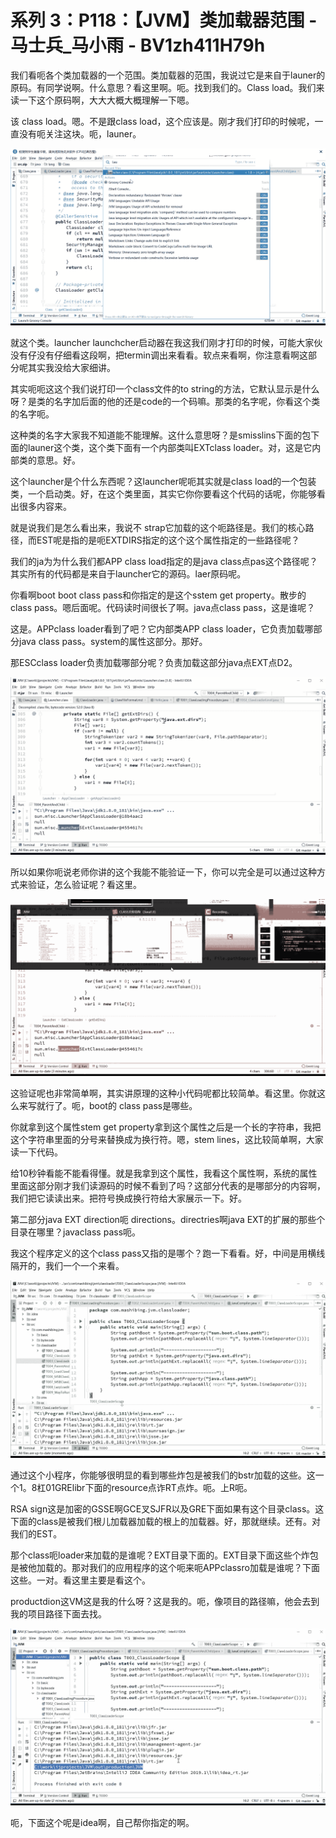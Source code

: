 # 系列 3：P118：【JVM】类加载器范围 - 马士兵_马小雨 - BV1zh411H79h

我们看呃各个类加载器的一个范围。类加载器的范围，我说过它是来自于launer的原码。有同学说啊。什么意思？看这里啊。呃。找到我们的。Class load。我们来读一下这个原码啊，大大大概大概理解一下嗯。

该 class load。嗯。不是跟class load，这个应该是。刚才我们打印的时候呢，一直没有呃关注这块。呃，launer。



![](img/098c6e1292fa817181643d7d2072265c_1.png)

就这个类。launcher launchcher启动器在我这我们刚才打印的时候，可能大家伙没有仔没有仔细看这段啊，把termin调出来看看。软点来看啊，你注意看啊这部分呢其实我没给大家细讲。

其实呃呃这这个我们说打印一个class文件的to string的方法，它默认显示是什么呀？是类的名字加后面的他的还是code的一个码嘛。那类的名字呢，你看这个类的名字呃。

这种类的名字大家我不知道能不能理解。这什么意思呀？是smisslins下面的包下面的launer这个类，这个类下面有一个内部类叫EXTclass loader。对，这是它内部类的意思。好。

这个launcher是个什么东西呢？这launcher呢呃其实就是class load的一个包装类，一个启动类。好，在这个类里面，其实它你你要看这个代码的话呢，你能够看出很多内容来。

就是说我们是怎么看出来，我说不 strap它加载的这个呃路径是。我们的核心路径，而EST呢是指的是呃EXTDIRS指定的这个这个属性指定的一些路径呢？

我们的ja为为什么我们都APP class load指定的是java class点pas这个路径呢？其实所有的代码都是来自于launcher它的源码。laer原码呢。

你看啊boot boot class pass和你指定的是这个sstem get property。散步的 class pass。嗯后面呢。代码读时间很长了啊。java点class pass，这是谁呢？

这是。APPclass loader看到了吧？它内部类APP class loader，它负责加载哪部分java class pass。system的属性这部分。那好。

那ESCclass loader负责加载哪部分呢？负责加载这部分java点EXT点D2。

![](img/098c6e1292fa817181643d7d2072265c_3.png)

所以如果你呃说老师你讲的这个我能不能验证一下，你可以完全是可以通过这种方式来验证，怎么验证呢？看这里。



![](img/098c6e1292fa817181643d7d2072265c_5.png)

这验证呢也非常简单啊，其实讲原理的这种小代码呢都比较简单。看这里。你就这么来写就行了。呃，boot的 class pass是哪些。

你就拿到这个属性stem get property拿到这个属性之后是一个长的字符串，我把这个字符串里面的分号来替换成为换行符。嗯，stem lines，这比较简单啊，大家读一下代码。

给10秒钟看能不能看得懂。就是我拿到这个属性，我看这个属性啊，系统的属性里面这部分刚才我们读源码的时候不看到了吗？这部分代表的是哪部分的内容啊，我们把它读读出来。把符号换成换行符给大家展示一下。好。

第二部分java EXT direction呃 directions。directries啊java EXT的扩展的那些个目录在哪里？javaclass pass呃。

我这个程序定义的这个class pass又指的是哪个？跑一下看看。好，中间是用横线隔开的，我们一个一个来看。



![](img/098c6e1292fa817181643d7d2072265c_7.png)

通过这个小程序，你能够很明显的看到哪些炸包是被我们的bstr加载的这些。这一个1。8杠01GRElibr下面的resource点诈RT点炸。呃。上R呃。

RSA sign这是加密的GSSE啊GCE叉SJFR以及GRE下面如果有这个目录class。这下面的class是被我们根儿加载器加载的根上的加载器。好，那就继续。还有。对我们的EST。

那个class呃loader来加载的是谁呢？EXT目录下面的。EXT目录下面这些个炸包是被他加载的。那对我们的应用程序的这个呃来呃APPclassro加载是谁呢？下面这些。一对。看这里主要是看这个。

productdion这VM这是我的什么呀？这是我的。呃，像项目的路径嘛，他会去到我的项目路径下面去找。



![](img/098c6e1292fa817181643d7d2072265c_9.png)

呃，下面这个呢是idea啊，自己帮你指定的啊。